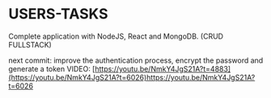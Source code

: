 # USERS-TASKS
Complete application with NodeJS, React and MongoDB. (CRUD FULLSTACK)

next commit: improve the authentication process, encrypt the password and generate a token
VIDEO: [https://youtu.be/NmkY4JgS21A?t=4883](https://youtu.be/NmkY4JgS21A?t=6026)https://youtu.be/NmkY4JgS21A?t=6026
